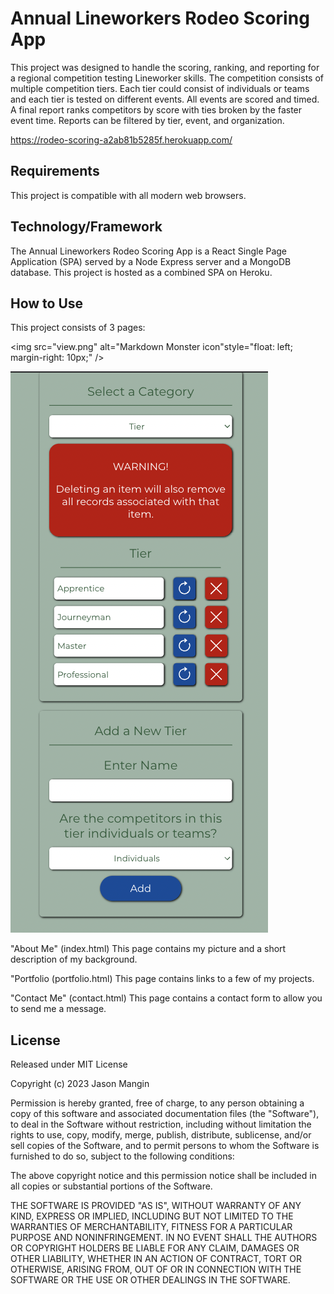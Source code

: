 # Annual Lineworkers Rodeo Scoring App

This project was designed to handle the scoring, ranking, and reporting for a regional competition testing Lineworker skills. The competition consists of multiple competition tiers. Each tier could consist of individuals or teams and each tier is tested on different events. All events are scored and timed. A final report ranks competitors by score with ties broken by the faster event time. Reports can be filtered by tier, event, and organization.

<https://rodeo-scoring-a2ab81b5285f.herokuapp.com/>

## Requirements

This project is compatible with all modern web browsers.

## Technology/Framework

The Annual Lineworkers Rodeo Scoring App is a React Single Page Application (SPA) served by a Node Express server and a MongoDB database. This project is hosted as a combined SPA on Heroku. 

## How to Use

This project consists of 3 pages:

<img src="view.png" alt="Markdown Monster icon"style="float: left; margin-right: 10px;" />

![view page](screenshots/view.png)

"About Me" (index.html)
This page contains my picture and a short description of my background.

"Portfolio (portfolio.html)
This page contains links to a few of my projects.

"Contact Me" (contact.html)
This page contains a contact form to allow you to send me a message.

## License

Released under MIT License

Copyright (c) 2023 Jason Mangin

Permission is hereby granted, free of charge, to any person obtaining a copy of this software and associated documentation files (the "Software"), to deal in the Software without restriction, including without limitation the rights to use, copy, modify, merge, publish, distribute, sublicense, and/or sell copies of the Software, and to permit persons to whom the Software is furnished to do so, subject to the following conditions:

The above copyright notice and this permission notice shall be included in all copies or substantial portions of the Software.

THE SOFTWARE IS PROVIDED "AS IS", WITHOUT WARRANTY OF ANY KIND, EXPRESS OR IMPLIED, INCLUDING BUT NOT LIMITED TO THE WARRANTIES OF MERCHANTABILITY, FITNESS FOR A PARTICULAR PURPOSE AND NONINFRINGEMENT. IN NO EVENT SHALL THE AUTHORS OR COPYRIGHT HOLDERS BE LIABLE FOR ANY CLAIM, DAMAGES OR OTHER LIABILITY, WHETHER IN AN ACTION OF CONTRACT, TORT OR OTHERWISE, ARISING FROM, OUT OF OR IN CONNECTION WITH THE SOFTWARE OR THE USE OR OTHER DEALINGS IN THE SOFTWARE.